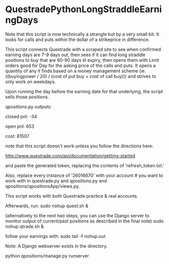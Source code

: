 # QuestradePythonLongStraddleEarningDays

Note that this script is now technically a strangle but by a very small bit. It looks for calls and puts within the dollar of a strikeprice in difference.

This script connects Questrade with a scraped site to see when confirmed earning days are 7-9 days out, then sees if it can find long straddle positions to buy that are 60-90 days til expiry, then opens them with Limit orders good for Day for the asking price of the calls and puts. It opens a quantity of any it finds based on a money management scheme (ie. ((buyingpower / 20) / (cost of put buy + cost of call buy))) and strives to only work on weekdays. 

Upon running the day before the earning date for that underlying, the script sells those positions.

qpositions.py outputs:

closed pnl: -34

open pnl: 653

cost: 81507

note that this script doesn't work unless you follow the directions here: 

http://www.questrade.com/api/documentation/getting-started

and paste the generated token, replacing the contents of 'refresh_token.txt.'

Also, replace every instance of '26016670' with your account # you want to work with in questrade.py and qpositions.py and qpositions/qpositionsApp/views.py.

This script works with both Questrade practice & real accounts.

Afterwards, run: 
sudo nohup quest.sh &

(alternatively to the next two steps, you can use the Django server to monitor output of current/past positions as described in the final note)
sudo nohup qtrade.sh & 

follow your earnings with:
sudo tail -f nohup.out

Note: A Django webserver exists in the directory.

python qpositions/manage.py runserver
